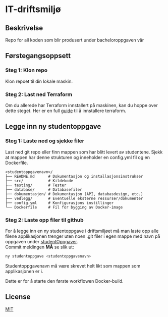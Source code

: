 # IT-driftsmiljø
## Beskrivelse
Repo for all koden som blir produsert under bacheloroppgaven vår


## Førstegangsoppsett

### Steg 1: Klon repo
Klon repoet til din lokale maskin.

### Steg 2: Last ned Terraform
Om du allerede har Terraform innstallert på maskinen, kan du hoppe over dette steget. Her er en full [guide](https://developer.hashicorp.com/terraform/tutorials/aws-get-started/install-cli) til å innstallere terraform.




## Legge inn ny studentoppgave
### Steg 1: Laste ned og sjekke filer
Last ned git repo eller finn mappen som har blitt levert av studentene. Sjekk at mappen har denne strukturen og inneholder en config.yml fil og en Dockerfile.
```plaintext
<studentoppgavenavn>/
├── README.md      # Dokumentasjon og installasjonsinstrukser
├── src/           # Kildekode
├── testing/       # Tester
├── database/      # Databasefiler
├── dokumentasjon/ # Dokumentasjon (API, databasdesign, etc.)
├── vedlegg/       # Eventuelle eksterne ressurser/dokumenter
├── config.yml     # Konfigurasjons instillinger
└── Dockerfile     # Fil for bygging av Docker-image
```

### Steg 2: Laste opp filer til github
For å legge inn en ny studentoppgave i driftsmiljøet må man laste opp alle filene applikasjonen trenger uten noen .git filer i egen mappe med navn på oppgaven under [studentOppgaver](/studentOppgaver).
<br> 
Commit meldingen **MÅ** se slik ut:
```bash
ny studentoppgave <studentoppgavenavn>
```
Studentoppgavenavn må være skrevet helt likt som mappen som applikasjonen er i.

Dette er for å starte den første workflowen Docker-build. 




## License

[MIT](https://choosealicense.com/licenses/mit/)
